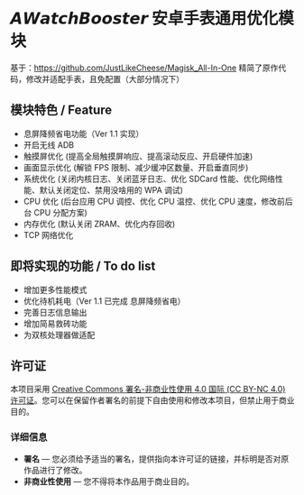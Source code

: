 # 𝘼𝙒𝙖𝙩𝙘𝙝𝘽𝙤𝙤𝙨𝙩𝙚𝙧 安卓手表通用优化模块
基于：https://github.com/JustLikeCheese/Magisk_All-In-One
精简了原作代码，修改并适配手表，且免配置（大部分情况下）

## 模块特色 / Feature
- 息屏降频省电功能（Ver 1.1 实现）
- 开启无线 ADB
- 触摸屏优化 (提高全局触摸屏响应、提高滚动反应、开启硬件加速)
- 画面显示优化 (解锁 FPS 限制、减少缓冲区数量、开启垂直同步)
- 系统优化 (关闭内核日志、关闭蓝牙日志、优化 SDCard 性能、优化网络性能、默认关闭定位、禁用没啥用的 WPA 调试)
- CPU 优化 (后台应用 CPU 调控、优化 CPU 温控、优化 CPU 速度，修改前后台 CPU 分配方案)
- 内存优化 (默认关闭 ZRAM、优化内存回收)
- TCP 网络优化

## 即将实现的功能 / To do list
- 增加更多性能模式
- 优化待机耗电（Ver 1.1 已完成 息屏降频省电）
- 完善日志信息输出
- 增加简易救砖功能
- 为双核处理器做适配
## 许可证

本项目采用 [Creative Commons 署名-非商业性使用 4.0 国际 (CC BY-NC 4.0) 许可证](https://creativecommons.org/licenses/by-nc/4.0/deed.zh)。您可以在保留作者署名的前提下自由使用和修改本项目，但禁止用于商业目的。

### 详细信息

- **署名** — 您必须给予适当的署名，提供指向本许可证的链接，并标明是否对原作品进行了修改。
- **非商业性使用** — 您不得将本作品用于商业目的。